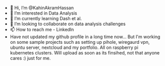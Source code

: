 - 👋 Hi, I’m @KahinAkramHassan
- 👀 I’m interested in Data Analysis
- 🌱 I’m currently learning Dash et al. 
- 💞️ I’m looking to collaborate on data analysis challenges
- 📫 How to reach me - LinkedIn
- Have not updated my github profile in a long time now... But I'm working on some sample projects such as setting up pihole, wiregaurd vpn, ubuntu server, nextcloud and my portfolio. All on raspberry pi kubernetes clusters. Will upload as soon as its finsihed, not that anyone cares :) just for me. 

<!---
KahinAkramHassan/KahinAkramHassan is a ✨ special ✨ repository because its `README.md` (this file) appears on your GitHub profile.
You can click the Preview link to take a look at your changes.
--->
